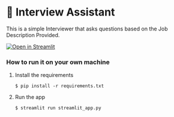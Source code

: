 # 💬 Interview Assistant

This is a simple Interviewer that asks questions based on the Job Description Provided.

[![Open in Streamlit](https://static.streamlit.io/badges/streamlit_badge_black_white.svg)](https://chatbot-cfo7ikgu1l7.streamlit.app/)

### How to run it on your own machine

1. Install the requirements

   ```
   $ pip install -r requirements.txt
   ```

2. Run the app

   ```
   $ streamlit run streamlit_app.py
   ```
